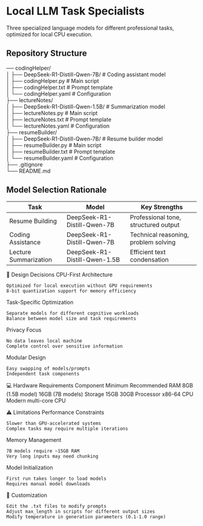 # Local LLM Task Specialists

Three specialized language models for different professional tasks, optimized for local CPU execution.

## Repository Structure

── codingHelper/  
│ ├── DeepSeek-R1-Distill-Qwen-7B/ # Coding assistant model  
│ ├── codingHelper.py # Main script  
│ ├── codingHelper.txt # Prompt template  
│ └── codingHelper.yaml # Configuration  
├── lectureNotes/  
│ ├── DeepSeek-R1-Distill-Qwen-1.5B/ # Summarization model  
│ ├── lectureNotes.py # Main script  
│ ├── lectureNotes.txt # Prompt template  
│ └── lectureNotes.yaml # Configuration  
├── resumeBuilder/  
│ ├── DeepSeek-R1-Distill-Qwen-7B/ # Resume builder model  
│ ├── resumeBuilder.py # Main script  
│ ├── resumeBuilder.txt # Prompt template  
│ └── resumeBuilder.yaml # Configuration  
├── .gitignore  
└── README.md  


## Model Selection Rationale

| Task                 | Model                        | Key Strengths                        |
|----------------------|------------------------------|---------------------------------------|
| Resume Building      | DeepSeek-R1-Distill-Qwen-7B   | Professional tone, structured output  |
| Coding Assistance    | DeepSeek-R1-Distill-Qwen-7B   | Technical reasoning, problem solving  |
| Lecture Summarization| DeepSeek-R1-Distill-Qwen-1.5B | Efficient text condensation           |



🎯 Design Decisions
CPU-First Architecture

    Optimized for local execution without GPU requirements
    8-bit quantization support for memory efficiency

Task-Specific Optimization

    Separate models for different cognitive workloads
    Balance between model size and task requirements

Privacy Focus

    No data leaves local machine
    Complete control over sensitive information

Modular Design

    Easy swapping of models/prompts
    Independent task components

💻 Hardware Requirements
Component	Minimum	Recommended
RAM	8GB (1.5B model)	16GB (7B models)
Storage	15GB	30GB
Processor	x86-64 CPU	Modern multi-core CPU

⚠️ Limitations
Performance Constraints

    Slower than GPU-accelerated systems
    Complex tasks may require multiple iterations

Memory Management

    7B models require ~15GB RAM
    Very long inputs may need chunking

Model Initialization

    First run takes longer to load models
    Requires manual model downloads

📝 Customization

    Edit the .txt files to modify prompts
    Adjust max_length in scripts for different output sizes
    Modify temperature in generation parameters (0.1-1.0 range)
